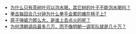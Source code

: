 + [为什么只有茶树叶可以泡水喝，其它树的叶子不能泡水喝吗？](https://daily.zhihu.com/story/9777245)
+ [拳击每回合几分钟为什么拳手会累的瘫在椅子上?](https://daily.zhihu.com/story/9777246)
+ [原子弹威力那么大，是谁上去点火的呢？](https://daily.zhihu.com/story/9777256)
+ [为何清朝调兵最多几万，而不像明朝一调军队就是几十万？](https://daily.zhihu.com/story/9777262)

